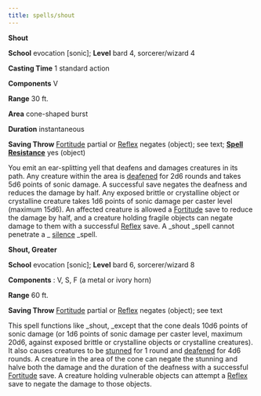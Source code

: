 ```yaml
---
title: spells/shout
---
```

 **Shout**

**School** evocation [sonic]; **Level** bard 4, sorcerer/wizard 4

**Casting Time** 1 standard action

**Components** V

**Range** 30 ft.

**Area** cone-shaped burst

**Duration** instantaneous

**Saving Throw** [Fortitude](../combat#_fortitude) partial or [Reflex](../combat#_reflex) negates (object); see text; **[Spell Resistance](../glossary#_spell-resistance)** yes (object)

You emit an ear-splitting yell that deafens and damages creatures in its path. Any creature within the area is [deafened](../glossary#_deafened) for 2d6 rounds and takes 5d6 points of sonic damage. A successful save negates the deafness and reduces the damage by half. Any exposed brittle or crystalline object or crystalline creature takes 1d6 points of sonic damage per caster level (maximum 15d6). An affected creature is allowed a [Fortitude](../combat#_fortitude) save to reduce the damage by half, and a creature holding fragile objects can negate damage to them with a successful [Reflex](../combat#_reflex) save. A _shout _spell cannot penetrate a _ [silence](silence#_silence) _spell.

**Shout, Greater**

**School** evocation [sonic]; **Level** bard 6, sorcerer/wizard 8

**Components** : V, S, F (a metal or ivory horn)

**Range** 60 ft.

**Saving Throw** [Fortitude](../combat#_fortitude) partial or [Reflex](../combat#_reflex) negates (object); see text

This spell functions like _shout, _except that the cone deals 10d6 points of sonic damage (or 1d6 points of sonic damage per caster level, maximum 20d6, against exposed brittle or crystalline objects or crystalline creatures). It also causes creatures to be [stunned](../glossary#_stunned) for 1 round and [deafened](../glossary#_deafened) for 4d6 rounds. A creature in the area of the cone can negate the stunning and halve both the damage and the duration of the deafness with a successful [Fortitude](../combat#_fortitude) save. A creature holding vulnerable objects can attempt a [Reflex](../combat#_reflex) save to negate the damage to those objects.

